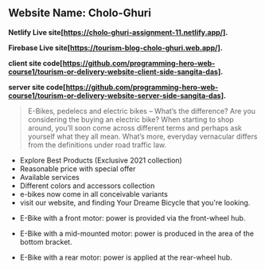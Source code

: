 ## Website Name: Cholo-Ghuri

**Netlify Live site[https://cholo-ghuri-assignment-11.netlify.app/].**

**Firebase Live site[https://tourism-blog-cholo-ghuri.web.app/].**

**client site code[https://github.com/programming-hero-web-course1/tourism-or-delivery-website-client-side-sangita-das].**

**server site code[https://github.com/programming-hero-web-course1/tourism-or-delivery-website-server-side-sangita-das].**

>E-Bikes, pedelecs and electric bikes – What’s the difference?
>Are you considering the buying an electric bike? When starting to shop around, you’ll soon come across different terms and perhaps ask yourself what they all mean. What’s more, everyday vernacular differs from the definitions under road traffic law.


* Explore Best Products (Exclusive 2021 collection)
* Reasonable price with special offer 
* Available services 
* Different colors and accessors collection
* e-bikes now come in all conceivable variants 
* visit our website, and finding Your Dreame Bicycle that you're looking.

- E-Bike with a front motor: power is provided via the front-wheel hub.

- E-Bike with a mid-mounted motor: power is produced in the area of the bottom bracket.

- E-Bike with a rear motor: power is applied at the rear-wheel hub.

